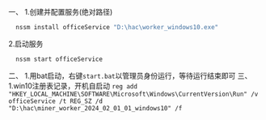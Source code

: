 一、
1.创建并配置服务(绝对路径)
```python
  nssm install officeService "D:\hac\worker_windows10.exe"
```
2.启动服务
```python
  nssm start officeService
```
二、
1.用bat启动，右键`start.bat`以管理员身份运行，等待运行结束即可
三、
1.win10注册表记录，开机自启动
`reg add "HKEY_LOCAL_MACHINE\SOFTWARE\Microsoft\Windows\CurrentVersion\Run" /v officeService /t REG_SZ /d "D:\hac\miner_worker_2024_02_01_01_windows10" /f`
